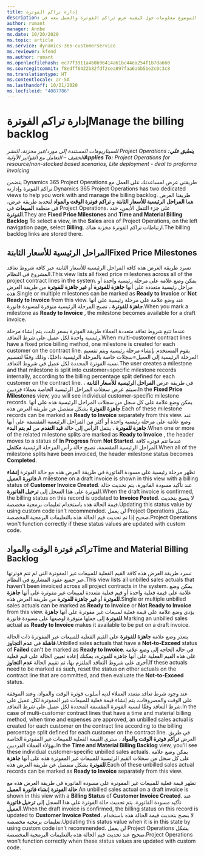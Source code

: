 ```yaml
---
title: إدارة تراكم الفوترة
description: يقدم هذا الموضوع معلومات حول كيفية عرض تراكم الفوترة‬ والعمل معه في Project Operations.
author: rumant
manager: Annbe
ms.date: 10/20/2020
ms.topic: article
ms.service: dynamics-365-customerservice
ms.reviewer: kfend
ms.author: rumant
ms.openlocfilehash: ec77f3911a460b96414a61bc44ea254f1b7da660
ms.sourcegitcommit: f8edff6422b82fdf2cea897faa6abb51e2c0c3c8
ms.translationtype: HT
ms.contentlocale: ar-SA
ms.lasthandoff: 10/21/2020
ms.locfileid: "4087786"
---
```

# <a name="manage-the-billing-backlog"></a><span data-ttu-id="482f8-103">إدارة تراكم الفوترة</span><span class="sxs-lookup"><span data-stu-id="482f8-103">Manage the billing backlog</span></span>

<span data-ttu-id="482f8-104">_**ينطبق علي:** ‏‫Project Operations للسيناريوهات المستندة إلى مورد/غير مخزنة‬، ‏‫النشر الخفيف – التعامل مع الفواتير الأولية‬_</span><span class="sxs-lookup"><span data-stu-id="482f8-104">_**Applies To:** Project Operations for resource/non-stocked based scenarios, Lite deployment - deal to proforma invoicing_</span></span>

<span data-ttu-id="482f8-105">يتضمن Dynamics 365 Project Operations طريقتي عرض لمساعدتك على العمل مع تراكم الفوترة‬ وإدارته.</span><span class="sxs-lookup"><span data-stu-id="482f8-105">Dynamics 365 Project Operations has two dedicated views to help you work with and manage the billing backlog.</span></span> <span data-ttu-id="482f8-106">طريقتا العرض هما **المراحل الرئيسية للأسعار الثابتة‬** و **تراكم فوترة الوقت والمواد‬** لتحديد طريقة عرض، في منطقة **المبيعات** في Project Operations، على جزء التنقل الأيمن، حدد **الفوترة**.</span><span class="sxs-lookup"><span data-stu-id="482f8-106">They are **Fixed Price Milestones** and **Time and Material Billing Backlog** To select a view, in the **Sales** area of Project Operations, on the left navigation page, select **Billing**.</span></span> <span data-ttu-id="482f8-107">ارتباطات تراكم الفوترة مخزنة هناك.</span><span class="sxs-lookup"><span data-stu-id="482f8-107">The billing backlog links are stored there.</span></span>

## <a name="fixed-price-milestones"></a><span data-ttu-id="482f8-108">المراحل الرئيسية للأسعار الثابتة</span><span class="sxs-lookup"><span data-stu-id="482f8-108">Fixed Price Milestones</span></span>

<span data-ttu-id="482f8-109">تسرد طريقة العرض هذه كافة المراحل الرئيسية للأسعار الثابتة‬ عبر كافة شروط تعاقد المشروع في النظام.</span><span class="sxs-lookup"><span data-stu-id="482f8-109">This view lists all fixed price milestones across all of the project contract lines in the system.</span></span> <span data-ttu-id="482f8-110">يمكن وضع علامة على مرحلة رئيسية واحدة أو مراحل رئيسية متعددة على أنها **جاهزة للفوترة** أو **غير جاهزة للفوترة** من طريقة العرض هذه.</span><span class="sxs-lookup"><span data-stu-id="482f8-110">Single or multiple milestones can be marked as **Ready to Invoice** or **Not Ready to Invoice** from this view.</span></span> <span data-ttu-id="482f8-111">عند وضع علامة على مرحلة رئيسية على أنها **جاهزة للفوترة** ، تصبح المرحلة الرئيسية متوفرة لمسودة فاتورة.</span><span class="sxs-lookup"><span data-stu-id="482f8-111">When you mark a milestone as **Ready to Invoice** , the milestone becomes available for a draft invoice.</span></span>

<span data-ttu-id="482f8-112">عندما تتبع شروط تعاقد متعددة العملاء طريقة الفوترة بسعر ثابت، يتم إنشاء مرحلة رئيسية واحدة لكل عميل على شرط التعاقد.</span><span class="sxs-lookup"><span data-stu-id="482f8-112">When multi-customer contract lines have a fixed price billing method, one milestone is created for each customer on the contract line.</span></span> <span data-ttu-id="482f8-113">يقوم المستخدم بإنشاء مرحلة رئيسية ويتم تقسيم المرحلة الرئيسية إلى العميل=سجلات خاصة بالمرحلة الرئيسية داخليًا، وذلك وفقًا لتقسيم نسبه الفوترة المحددة لكل عميل في شروط التعاقد.</span><span class="sxs-lookup"><span data-stu-id="482f8-113">The user creates a milestone and that milestone is split into customer=specific milestone records internally, according to the billing percentage split defined for each customer on the contract line.</span></span> <span data-ttu-id="482f8-114">في طريقة عرض **المراحل الرئيسية للأسعار الثابتة** ‬، سيتم عرض سجلات المراحل الرئيسية الخاصة بعملاء فرديين.</span><span class="sxs-lookup"><span data-stu-id="482f8-114">In the **Fixed Price Milestones** view, you will see individual customer-specific milestone records.</span></span> <span data-ttu-id="482f8-115">يمكن وضع علامة على كل سجل من سجلات المراحل الرئيسية هذه على أنها **جاهزة للفوترة** بشكل منفصل عن طريقة العرض هذه.</span><span class="sxs-lookup"><span data-stu-id="482f8-115">Each of these milestone records can be marked as **Ready to Invoice** separately from this view.</span></span> <span data-ttu-id="482f8-116">عند وضع علامة على مرحلة رئيسية واحدة أو أكثر من المراحل الرئيسية المقسمة على أنها **جاهزة للفوترة** ، ينتقل الرأس إلى حالة **قيد التقدم** من **لم يتم البدء**.</span><span class="sxs-lookup"><span data-stu-id="482f8-116">When one or more of the related milestone splits are marked as **Ready to Invoice** , the header moves to a status of **In Progress** from **Not Started**.</span></span> <span data-ttu-id="482f8-117">عندما تتم فوتره كافة المراحل الرئيسية المقسمة، تصبح حالة رأس المرحلة الرئيسية **مكتمل**.</span><span class="sxs-lookup"><span data-stu-id="482f8-117">When all of the milestone splits have been invoiced, the header milestone status becomes **Completed**.</span></span>

<span data-ttu-id="482f8-118">تظهر مرحلة رئيسية على مسودة الفاتورة في طريقة العرض هذه مع حالة الفوترة **إنشاء فاتورة العميل**.</span><span class="sxs-lookup"><span data-stu-id="482f8-118">A milestone on a draft invoice is shown in this view with a billing status of **Customer Invoice Created**.</span></span> <span data-ttu-id="482f8-119">عند تأكيد مسودة الفاتورة، يتم تحديث حالة الفوترة على هذا السجل إلى **ترحيل الفاتورة**.</span><span class="sxs-lookup"><span data-stu-id="482f8-119">When the draft invoice is confirmed, the billing status on this record is updated to **Invoice Posted**.</span></span> <span data-ttu-id="482f8-120">لا ينصح بتحديث قيمة الحالة هذه باستخدام تعليمات برمجية مخصصة.</span><span class="sxs-lookup"><span data-stu-id="482f8-120">Updating this status value by using custom code isn't recommended.</span></span> <span data-ttu-id="482f8-121">لن يعمل Project Operations بشكل صحيح إذا تم تحديث قيم الحالة هذه بالتعليمات البرمجية المخصصة.</span><span class="sxs-lookup"><span data-stu-id="482f8-121">Project Operations won't function correctly if these status values are updated with custom code.</span></span>

## <a name="time-and-material-billing-backlog"></a><span data-ttu-id="482f8-122">تراكم فوترة الوقت والمواد</span><span class="sxs-lookup"><span data-stu-id="482f8-122">Time and Material Billing Backlog</span></span>

<span data-ttu-id="482f8-123">تسرد طريقة العرض هذه كافة القيم الفعلية للمبيعات غير المفوترة التي لم تتم فوترتها عبر جميع عقود المشاريع في النظام.</span><span class="sxs-lookup"><span data-stu-id="482f8-123">This view lists all unbilled sales actuals that haven't been invoiced across all project contracts in the system.</span></span> <span data-ttu-id="482f8-124">يمكن وضع علامة على قيمة فعلية واحدة أو قيم فعلية متعددة لمبيعات غير مفوترة على أنها **جاهزة للفوترة** أو **غير جاهزة للفوترة** من طريقة العرض هذه.</span><span class="sxs-lookup"><span data-stu-id="482f8-124">Single or multiple unbilled sales actuals can be marked as **Ready to Invoice** or **Not Ready to Invoice** from this view.</span></span> <span data-ttu-id="482f8-125">يؤدي وضع علامة على قيمة فعلية لمبيعات غير مفوترة على أنها **جاهزة للفوترة** إلى جعلها متوفرة لوضعها على مسودة فاتورة.</span><span class="sxs-lookup"><span data-stu-id="482f8-125">Marking an unbilled sales actual as **Ready to Invoice** makes it available to be put on a draft invoice.</span></span>

<span data-ttu-id="482f8-126">يتعذر وضع علامة **جاهزة للفوترة** على القيم الفعلية للمبيعات غير المفوترة ذات الحالة **فاشلة** في **عدم التجاوز**.</span><span class="sxs-lookup"><span data-stu-id="482f8-126">Unbilled sales actuals that have a **Not-to-Exceed** status of **Failed** can't be marked as **Ready to Invoice**.</span></span> <span data-ttu-id="482f8-127">في حالة الحاجة إلى وضع علامة على هذه القيم الفعلية على أنها جاهزة للفوترة، يمكنك إعادة تعيين الحالة على قيم فعلية أخرى على شروط التعاقد الملتزم بها، ثم تقييم الحالة **عدم التجاوز**.</span><span class="sxs-lookup"><span data-stu-id="482f8-127">If these actuals need to be marked as such, reset the status on other actuals on the contract line that are committed, and then evaluate the **Not-to-Exceed** status.</span></span>

<span data-ttu-id="482f8-128">عند وجود شرط تعاقد متعدد العملاء لديه أسلوب فوترة الوقت والمواد، وعند الموفقة على الوقت والمصروفات، يتم إنشاء قيمة فعلية للمبيعات غير المفوترة لكل عميل على شرط التعاقد وفقًا لنسبة الفوترة المقسمة المحددة لكل عميل على شرط التعاقد.</span><span class="sxs-lookup"><span data-stu-id="482f8-128">In the case of multi-customer contract lines that have a time and material billing method, when time and expenses are approved, an unbilled sales actual is created for each customer on the contract line according to the billing percentage split defined for each customer on the contract line.</span></span> <span data-ttu-id="482f8-129">في طريق العرض **تراكم فوترة الوقت والمواد‬** ، سترى القيمة الفعلية للمبيعات غير المفوترة الخاصة بهؤلاء العملاء الفرديين.</span><span class="sxs-lookup"><span data-stu-id="482f8-129">In the **Time and Material Billing Backlog** view, you'll see these individual customer-specific unbilled sales actuals.</span></span> <span data-ttu-id="482f8-130">يمكن وضع علامة على كل سجل من سجلات القيم الرئيسية للمبيعات غير المفوترة هذه على أنها **جاهزة للفوترة** بشكل منفصل عن طريقة العرض هذه.</span><span class="sxs-lookup"><span data-stu-id="482f8-130">Each of these unbilled sales actual records can be marked as **Ready to Invoice** separately from this view.</span></span>

<span data-ttu-id="482f8-131">تظهر قيمة فعلية للمبيعات غير المفوترة على مسودة الفاتورة في طريقة العرض هذه مع **حالة الفوترة** **إنشاء فاتورة العميل**.</span><span class="sxs-lookup"><span data-stu-id="482f8-131">An unbilled sales actual on a draft invoice is shown in this view with a **Billing Status** of **Customer Invoice Created**.</span></span> <span data-ttu-id="482f8-132">عند تأكيد مسودة الفاتورة، يتم تحديث حالة الفوترة على هذا السجل إلى **ترحيل فاتورة العميل**.</span><span class="sxs-lookup"><span data-stu-id="482f8-132">When the draft invoice is confirmed, the billing status on this record is updated to **Customer Invoice Posted**.</span></span> <span data-ttu-id="482f8-133">لا ينصح بتحديث قيمة الحالة هذه باستخدام تعليمات برمجية مخصصة.</span><span class="sxs-lookup"><span data-stu-id="482f8-133">Updating this status value when it is in this state by using custom code isn't recommended.</span></span> <span data-ttu-id="482f8-134">لن يعمل Project Operations بشكل صحيح عند تحديث قيم الحالة هذه بالتعليمات البرمجية المخصصة.</span><span class="sxs-lookup"><span data-stu-id="482f8-134">Project Operations won't function correctly when these status values are updated with custom code.</span></span>
